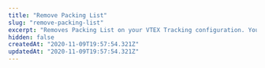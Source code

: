 ```yaml
---
title: "Remove Packing List"
slug: "remove-packing-list"
excerpt: "Removes Packing List on your VTEX Tracking configuration. Your request body must contain the invoice and serie fields."
hidden: false
createdAt: "2020-11-09T19:57:54.321Z"
updatedAt: "2020-11-09T19:57:54.321Z"
---
```

